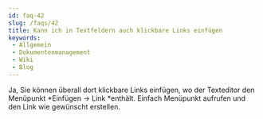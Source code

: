 ```yaml
---
id: faq-42
slug: /faqs/42
title: Kann ich in Textfeldern auch klickbare Links einfügen
keywords:
 - Allgemein
 - Dokumentenmanagement
 - Wiki
 - Blog
---
```

Ja, Sie können überall dort klickbare Links einfügen, wo der Texteditor den Menüpunkt *Einfügen -> Link *enthält. Einfach Menüpunkt aufrufen und den Link wie gewünscht erstellen. 